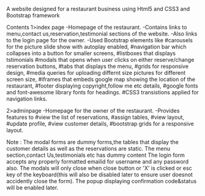 A website designed for a restaurant business using Html5 and CSS3 and Bootstrap framework

Contents
1>index page
    -Homepage of the restaurant.
    -Contains links to menu,contact us,reservation,testimonial sections of the website.
    -Also links to the login page for the owner.
    -Used Bootstrap elements like
        #carousels for the picture slide show with autoplay enabled,
        #navigation bar which collapses into a button for smaller screens,
        #listboxes that displays tstimonials
        #modals that opens when user clicks on either reserve/change reservation buttons,
        #tabs that displays the menu,
        #grids for responsive design,
        #media queries for uploading differnt size pictures for different screen size,
        #iframes that embeds google map showing the location of the restaurant,
        #footer displaying copyright,follow me etc details,
        #google fonts and font-awesome library fonts for headings.
        #CSS3 transistions applied for navigation links.

 2>adminpage
    -Homepage for the owner of the restaurant.
    -Provides features to
        #view the list of reservations,
        #assign tables,
        #view layout,
        #update profile,
        #view customer details,
        #bootstrap grids for a responsive layout.


 Note : The modal forms are dummy forms,the tables that display the customer details as well as the reservations are static.
        The menu section,contact Us,testimonials etc has dummy content
        The login form accepts any properly formatted emailid for username and any password also.
        The modals will only close when close button or 'X' is clicked or esc key of the keyboard(this will also be disabled later to ensure user doesnot accidently close the form).
        The popup displaying confirmation code&status will be enabled later.


